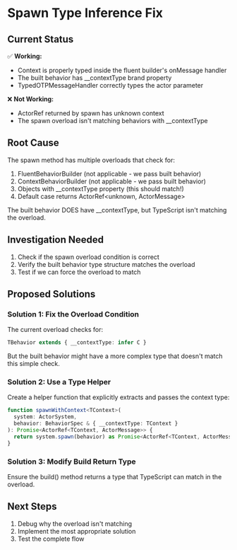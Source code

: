 # Spawn Type Inference Fix

## Current Status

✅ **Working:**
- Context is properly typed inside the fluent builder's onMessage handler
- The built behavior has __contextType brand property
- TypedOTPMessageHandler correctly types the actor parameter

❌ **Not Working:**
- ActorRef returned by spawn has unknown context
- The spawn overload isn't matching behaviors with __contextType

## Root Cause

The spawn method has multiple overloads that check for:
1. FluentBehaviorBuilder (not applicable - we pass built behavior)
2. ContextBehaviorBuilder (not applicable - we pass built behavior)  
3. Objects with __contextType property (this should match!)
4. Default case returns ActorRef<unknown, ActorMessage>

The built behavior DOES have __contextType, but TypeScript isn't matching the overload.

## Investigation Needed

1. Check if the spawn overload condition is correct
2. Verify the built behavior type structure matches the overload
3. Test if we can force the overload to match

## Proposed Solutions

### Solution 1: Fix the Overload Condition
The current overload checks for:
```typescript
TBehavior extends { __contextType: infer C }
```

But the built behavior might have a more complex type that doesn't match this simple check.

### Solution 2: Use a Type Helper
Create a helper function that explicitly extracts and passes the context type:
```typescript
function spawnWithContext<TContext>(
  system: ActorSystem,
  behavior: BehaviorSpec & { __contextType: TContext }
): Promise<ActorRef<TContext, ActorMessage>> {
  return system.spawn(behavior) as Promise<ActorRef<TContext, ActorMessage>>;
}
```

### Solution 3: Modify Build Return Type
Ensure the build() method returns a type that TypeScript can match in the overload.

## Next Steps

1. Debug why the overload isn't matching
2. Implement the most appropriate solution
3. Test the complete flow